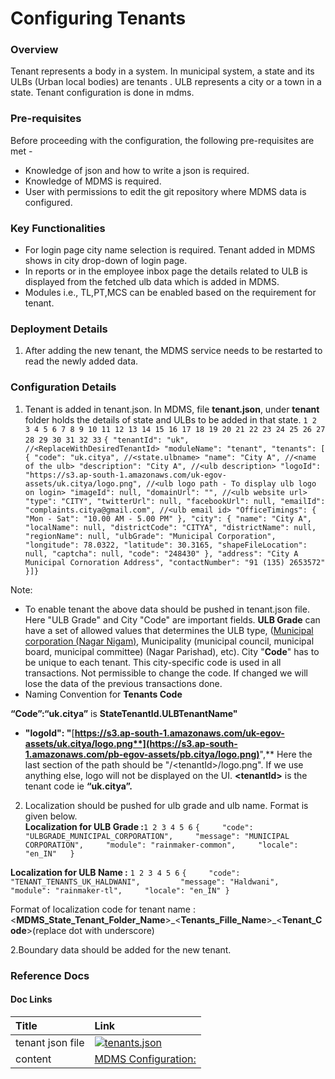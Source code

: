 # Configuring Tenants

### Overview <a id="Overview"></a>

Tenant represents a body in a system. In municipal system, a state and its ULBs \(Urban local bodies\) are tenants . ULB represents a city or a town in a state. Tenant configuration is done in mdms.

### Pre-requisites <a id="Pre-requisites"></a>

Before proceeding with the configuration, the following pre-requisites are met -

* Knowledge of json and how to write a json is required.
* Knowledge of MDMS is required.
* User with permissions to edit the git repository where MDMS data is configured.

### Key Functionalities <a id="Key-Functionalities"></a>

* For login page city name selection is required. Tenant added in MDMS shows in city drop-down of login page.
* In reports or in the employee inbox page the details related to ULB is displayed from the fetched ulb data which is added in MDMS.
* Modules i.e., TL,PT,MCS can be enabled based on the requirement for tenant.

### Deployment Details <a id="Deployment-Details"></a>

1. After adding the new tenant, the MDMS service needs to be restarted to read the newly added data.

### Configuration Details <a id="Configuration-Details"></a>



1. Tenant is added in tenant.json. In MDMS, file **tenant.json**, under **tenant** folder holds the details of state and ULBs  to be added in that state.   `1 2 3 4 5 6 7 8 9 10 11 12 13 14 15 16 17 18 19 20 21 22 23 24 25 26 27 28 29 30 31 32 33` `{ "tenantId": "uk", //<ReplaceWithDesiredTenantId> "moduleName": "tenant", "tenants": [ { "code": "uk.citya", //<state.ulbname> "name": "City A", //<name of the ulb> "description": "City A", //<ulb description> "logoId": "https://s3.ap-south-1.amazonaws.com/uk-egov-assets/uk.citya/logo.png", //<ulb logo path - To display ulb logo on login> "imageId": null, "domainUrl": "", //<ulb website url> "type": "CITY", "twitterUrl": null, "facebookUrl": null, "emailId": "complaints.citya@gmail.com", //<ulb email id> "OfficeTimings": { "Mon - Sat": "10.00 AM - 5.00 PM" }, "city": { "name": "City A", "localName": null, "districtCode": "CITYA", "districtName": null, "regionName": null, "ulbGrade": "Municipal Corporation", "longitude": 78.0322, "latitude": 30.3165, "shapeFileLocation": null, "captcha": null, "code": "248430" }, "address": "City A Municipal Cornoration Address", "contactNumber": "91 (135) 2653572" }]}`

Note: 



* To enable tenant the above data should be pushed in tenant.json file. Here "ULB Grade" and City  "Code" are important fields. **ULB Grade** can have a set of allowed values that determines the ULB type, \([Municipal corporation \(Nagar Nigam\)](https://en.wikipedia.org/wiki/Municipal_Corporations_in_India), Municipality \(municipal council, municipal board, municipal committee\) \(Nagar Parishad\), etc\). City "**Code**" has to be unique to each tenant.  This city-specific code is used in all transactions. Not permissible to change the code. If changed we will lose the data of the previous transactions done.
* Naming Convention for **Tenants Code**

**“Code”:“uk.citya”** is **StateTenantId.ULBTenantName"**

* **"logoId": "**[**https://s3.ap-south-1.amazonaws.com/uk-egov-assets/uk.citya/logo.png**](https://s3.ap-south-1.amazonaws.com/pb-egov-assets/pb.citya/logo.png)**",**  Here the last section of the path should be "/&lt;tenantId&gt;/logo.png". If we use anything else, logo will not be displayed on the UI. **&lt;tenantId&gt;** is the tenant code ie **“uk.citya”.**

2. Localization should be pushed for ulb grade and ulb name.  Format is given below.  
 **Localization for ULB Grade :**`1 2 3 4 5 6`  `{     "code": "ULBGRADE_MUNICIPAL_CORPORATION",     "message": "MUNICIPAL CORPORATION",     "module": "rainmaker-common",     "locale": "en_IN"   }`

  **Localization for ULB Name :** `1 2 3 4 5 6` `{     "code": "TENANT_TENANTS_UK_HALDWANI",         "message": "Haldwani",     "module": "rainmaker-tl",     "locale": "en_IN" }`

Format of localization code for tenant name : &lt;**MDMS\_State\_Tenant\_Folder\_Name**&gt;\_&lt;**Tenants\_Fille\_Name**&gt;\_&lt;**Tenant\_Code**&gt;\(replace dot with underscore\)

2.Boundary data should be added for the new tenant.

### Reference Docs <a id="Reference-Docs"></a>

#### Doc Links <a id="Doc-Links"></a>

| **Title**  | **Link** |
| :--- | :--- |
| tenant json file | [![](https://github.githubassets.com/favicon.ico)tenants.json](https://github.com/egovernments/ukd-mdms-data/blob/master/data/uk/tenant/tenants.json) |
| content | [MDMS Configuration:](https://digit-discuss.atlassian.net/wiki/spaces/DOPS/pages/110952456) |



